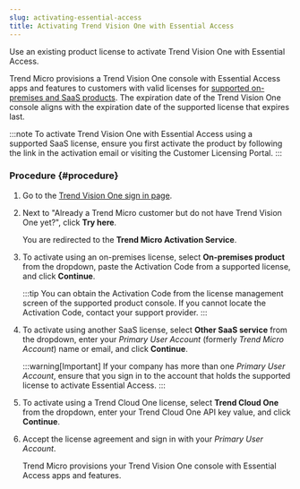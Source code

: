 ```yaml
---
slug: activating-essential-access
title: Activating Trend Vision One with Essential Access
---
```


Use an existing product license to activate Trend Vision One with Essential Access.

Trend Micro provisions a Trend Vision One console with Essential Access apps and features to customers with valid licenses for [supported on-premises and SaaS products](essential-access.md). The expiration date of the Trend Vision One console aligns with the expiration date of the supported license that expires last.

:::note
To activate Trend Vision One with Essential Access using a supported SaaS license, ensure you first activate the product by following the link in the activation email or visiting the Customer Licensing Portal.
:::

### Procedure {#procedure}

1.  Go to the [Trend Vision One sign in page](https://portal.xdr.trendmicro.com/).

2.  Next to "Already a Trend Micro customer but do not have Trend Vision One yet?", click **Try here**.

    You are redirected to the **Trend Micro Activation Service**.

3.  To activate using an on-premises license, select **On-premises product** from the dropdown, paste the Activation Code from a supported license, and click **Continue**.

    :::tip
    You can obtain the Activation Code from the license management screen of the supported product console. If you cannot locate the Activation Code, contact your support provider.
    :::

4.  To activate using another SaaS license, select **Other SaaS service** from the dropdown, enter your *Primary User Account* (formerly *Trend Micro Account*) name or email, and click **Continue**.

    :::warning[Important]
    If your company has more than one *Primary User Account*, ensure that you sign in to the account that holds the supported license to activate Essential Access.
    :::

5.  To activate using a Trend Cloud One license, select **Trend Cloud One** from the dropdown, enter your Trend Cloud One API key value, and click **Continue**.

6.  Accept the license agreement and sign in with your *Primary User Account*.

    Trend Micro provisions your Trend Vision One console with Essential Access apps and features.
